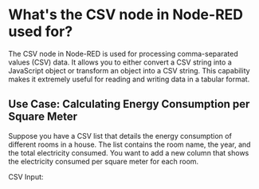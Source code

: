 # What's the CSV node in Node-RED used for?
The CSV node in Node-RED is used for processing comma-separated values (CSV) data. It allows you to either convert a CSV string into a JavaScript object or transform an object into a CSV string. This capability makes it extremely useful for reading and writing data in a tabular format.

## Use Case: Calculating Energy Consumption per Square Meter
Suppose you have a CSV list that details the energy consumption of different rooms in a house. The list contains the room name, the year, and the total electricity consumed. You want to add a new column that shows the electricity consumed per square meter for each room.

CSV Input: